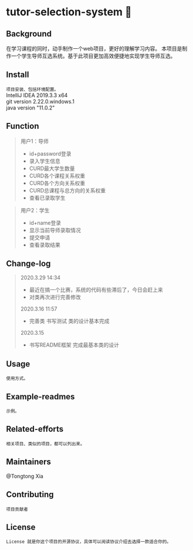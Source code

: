 # tutor-selection-system :raising_hand:

## Background
在学习课程的同时，动手制作一个web项目，更好的理解学习内容。
本项目是制作一个学生导师互选系统。基于此项目更加高效便捷地实现学生导师互选。

## Install
```项目安装、包括环境配置。```<br>
IntelliJ IDEA 2019.3.3 x64<br>
git version 2.22.0.windows.1<br>
java version "11.0.2"

## Function
>用户1：导师
>* id+password登录
>* 录入学生信息
>* CURD最大学生数量
>* CURD各个课程关系权重
>* CURD各个方向关系权重
>* CURD总课程与总方向的关系权重
>* 查看已录取学生

>用户2：学生
>* id+name登录
>* 显示当前导师录取情况
>* 提交申请
>* 查看录取结果

## Change-log
>2020.3.29 14:34
>* 最近在搞一个比赛，系统的代码有些滞后了，今日会赶上来
>* 对类再次进行完善修改
>
>2020.3.16 11:57
>* 完善类 书写测试 类的设计基本完成<br>
>
>2020.3.15
>* 书写README框架 完成最基本类的设计
>


## Usage
```使用方式。```

## Example-readmes
```示例。```

## Related-efforts
```相关项目、类似的项目，都可以列出来。```

## Maintainers
@Tongtong Xia
## Contributing
```项目贡献者```

## License
```License 就是你这个项目的开源协议，具体可以阅读协议介绍去选择一款适合你的。```